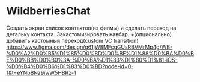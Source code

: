 # WildberriesChat

Создать экран список контактов(из фигмы) и сделать переход на детальку контакта. 
Закастомизировать навбар. +(опционально) добавить кастомный переход(custom VC transition)
https://www.figma.com/design/g61jW8MFcgGUsRBVMrMp4g/WB-%D0%A2%D0%B5%D1%85%D0%BD%D0%BE%D1%88%D0%BA%D0%BE%D0%BB%D0%B0%3A-%D0%BA%D1%83%D1%80%D1%81-iOS-%D0%B4%D0%B6%D1%83%D0%BD?node-id=0-1&t=eYNbBNz9iwW5HBRz-1
